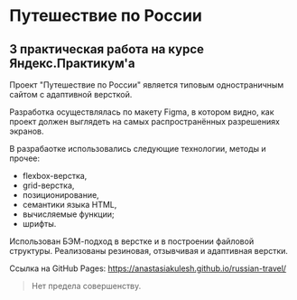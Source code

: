 # Путешествие по России
## 3 практическая работа на курсе Яндекс.Практикум'а

Проект "Путешествие по России" является типовым одностраничным сайтом с адаптивной версткой.

Разработка осуществлялась по макету Figma, в котором видно, как проект должен выглядеть на самых распространённых разрешениях экранов.

В разрабаотке использовались следующие технологии, методы и прочее:
- flexbox-верстка,
- grid-верстка,
- позиционирование,
- семантики языка HTML,
- вычисляемые функции;
- шрифты.

Использован БЭМ-подход в верстке и в построении файловой структуры.
Реализованы резиновая, отзывчивая и адаптивная верстки.


Ссылка на GitHub Pages:
https://anastasiakulesh.github.io/russian-travel/

> Нет предела совершенству.

